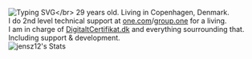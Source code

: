 ![Typing SVG](https://readme-typing-svg.demolab.com?font=Fira+Code&pause=1000&width=435&lines=Hello%2C+im+Jens!)</br>
29 years old. Living in Copenhagen, Denmark.</br>
I do 2nd level technical support at [one.com](https://one.com)/[group.one](https://group.one) for a living.</br>
I am in charge of [DigitaltCertifikat.dk](https://digitaltcertifikat.dk) and everything sourrounding that. Including support & development.</br>
![jensz12's Stats](https://github-readme-stats.vercel.app/api?username=jensz12&show_icons=true&theme=dark&hide_border=true&count_private=true)
